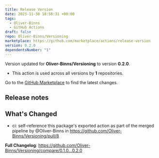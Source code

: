 ```yaml
---
title: Release Version
date: 2023-11-30 18:58:31 +00:00
tags:
  - Oliver-Binns
  - GitHub Actions
draft: false
repo: Oliver-Binns/Versioning
marketplace: https://github.com/marketplace/actions/release-version
version: 0.2.0
dependentsNumber: "1"
---
```



Version updated for **Oliver-Binns/Versioning** to version **0.2.0**.
- This action is used across all versions by **1** repositories.

Go to the [GitHub Marketplace](https://github.com/marketplace/actions/release-version) to find the latest changes.

## Release notes

## What's Changed
* ci: self-reference this package's exported action as part of the merged pipeline by @Oliver-Binns in https://github.com/Oliver-Binns/Versioning/pull/8


**Full Changelog**: https://github.com/Oliver-Binns/Versioning/compare/0.1.0...0.2.0
